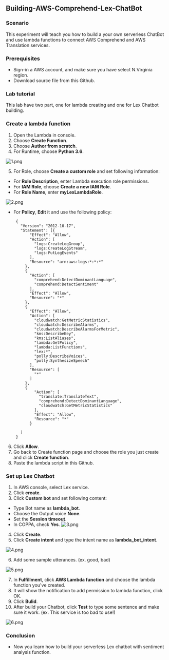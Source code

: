 ## Building-AWS-Comprehend-Lex-ChatBot

### Scenario
This experiment will teach you how to build a your own serverless ChatBot and use lambda functions to connect AWS Comprehend and AWS Translation services.

### Prerequisites
* Sign-in a AWS account, and make sure you have select N.Virginia region.
* Download source file from this Github.

### Lab tutorial
This lab have two part, one for lambda creating and one for Lex Chatbot building.

### Create a lambda function
1.  Open the Lambda in console.
2.  Choose **Create Function**.
3.  Choose **Author from scratch**.
4.  For Runtime, choose **Python 3.6**.

![1.png](/Lex_img/1.png)


5.  For Role, choose **Create a custom role** and set following information:
*  For **Role Description**, enter Lambda execution role permissions.
*  For **IAM Role**, choose **Create a new IAM Role**.
*  For **Role Name**, enter **myLexLambdaRole**.

![2.png](/Lex_img/2.png)

*  For **Policy**, **Edit** it and use the following policy:

        {
          "Version": "2012-10-17",
          "Statement": [{
              "Effect": "Allow",
              "Action": [
                "logs:CreateLogGroup",
                "logs:CreateLogStream",
                "logs:PutLogEvents"
              ],
              "Resource": "arn:aws:logs:*:*:*"
            },
            {
              "Action": [
                "comprehend:DetectDominantLanguage",
                "comprehend:DetectSentiment"
              ],
              "Effect": "Allow",
              "Resource": "*"
            },
            {
              "Effect": "Allow",
              "Action": [
                "cloudwatch:GetMetricStatistics",
                "cloudwatch:DescribeAlarms",
                "cloudwatch:DescribeAlarmsForMetric",
                "kms:DescribeKey",
                "kms:ListAliases",
                "lambda:GetPolicy",
                "lambda:ListFunctions",
                "lex:*",
                "polly:DescribeVoices",
                "polly:SynthesizeSpeech"
              ],
              "Resource": [
                "*"
              ]
            },
            {
                "Action": [
                  "translate:TranslateText",
                  "comprehend:DetectDominantLanguage",
                  "cloudwatch:GetMetricStatistics"
                ],
                "Effect": "Allow",
                "Resource": "*"
              }

          ]
        }
6. Click **Allow**.
7. Go back to Create function page and choose the role you just create and click **Create function**.
8. Paste the lambda script in this Github.

### Set up Lex Chatbot
1. In AWS console, select Lex service.
2. Click **create**.
3. Click **Custom bot** and set following content:
* Type Bot name as **lambda_bot**.
* Choose the Output voice **None**.
* Set the **Session timeout**.
* In COPPA, check **Yes**.
![3.png](/Lex_img/3.png)


4. Click **Create**.   
5. Click **Create intent** and type the intent name as **lambda_bot_intent**.

![4.png](/Lex_img/4.png)


6. Add some sample utterances. (ex. good, bad) 

![5.png](/Lex_img/5.png)

7. In **Fulfillment**, click **AWS Lambda function** and choose the lambda function you've created.
8. It will show the notification to add permission to lambda function, click OK.
9. Click **Bulid**.
10. After build your Chatbot, click **Test** to type some sentence and make sure it work. (ex. This service is too bad to use!)

![6.png](/Lex_img/6.png)



### Conclusion
* Now you learn how to build your serverless Lex chatbot with sentiment analysis function.

